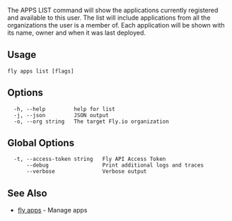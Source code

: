 The APPS LIST command will show the applications currently
registered and available to this user. The list will include applications
from all the organizations the user is a member of. Each application will
be shown with its name, owner and when it was last deployed.


## Usage
~~~
fly apps list [flags]
~~~

## Options

~~~
  -h, --help         help for list
  -j, --json         JSON output
  -o, --org string   The target Fly.io organization
~~~

## Global Options

~~~
  -t, --access-token string   Fly API Access Token
      --debug                 Print additional logs and traces
      --verbose               Verbose output
~~~

## See Also

* [fly apps](/docs/flyctl/fly-apps/)	 - Manage apps


